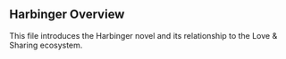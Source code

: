 ## Harbinger Overview  
This file introduces the Harbinger novel and its relationship to the Love & Sharing ecosystem.
